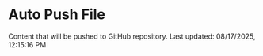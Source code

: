 # Auto Push File

Content that will be pushed to GitHub repository.
Last updated: 08/17/2025, 12:15:16 PM